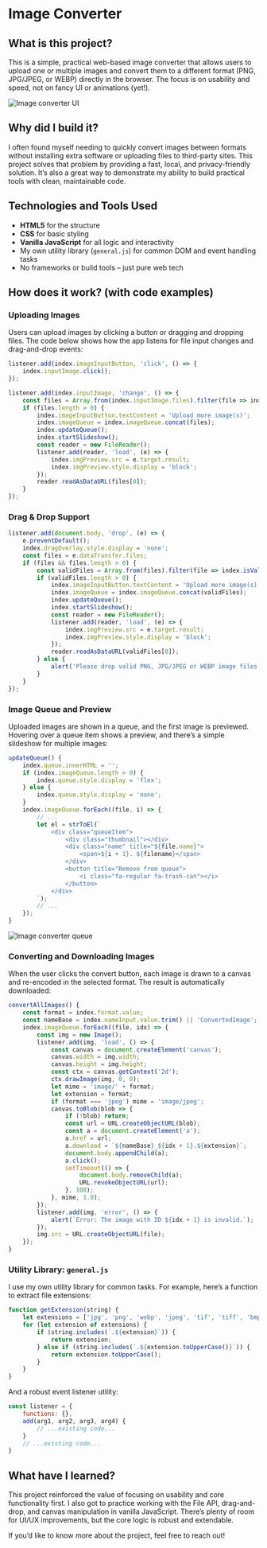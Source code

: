 # Image Converter

## What is this project?

This is a simple, practical web-based image converter that allows users to upload one or multiple images and convert them to a different format (PNG, JPG/JPEG, or WEBP) directly in the browser. The focus is on usability and speed, not on fancy UI or animations (yet!).

![Image converter UI](./READMEImages/1.png "Image converter UI")

## Why did I build it?

I often found myself needing to quickly convert images between formats without installing extra software or uploading files to third-party sites. This project solves that problem by providing a fast, local, and privacy-friendly solution. It’s also a great way to demonstrate my ability to build practical tools with clean, maintainable code.

## Technologies and Tools Used

- **HTML5** for the structure
- **CSS** for basic styling
- **Vanilla JavaScript** for all logic and interactivity
- My own utility library (`general.js`) for common DOM and event handling tasks
- No frameworks or build tools – just pure web tech

## How does it work? (with code examples)

### Uploading Images

Users can upload images by clicking a button or dragging and dropping files. The code below shows how the app listens for file input changes and drag-and-drop events:

```js
listener.add(index.imageInputButton, 'click', () => {
    index.inputImage.click();
});

listener.add(index.inputImage, 'change', () => {
    const files = Array.from(index.inputImage.files).filter(file => index.isValidImageType(file.type));
    if (files.length > 0) {
        index.imageInputButton.textContent = 'Upload more image(s)';
        index.imageQueue = index.imageQueue.concat(files);
        index.updateQueue();
        index.startSlideshow();
        const reader = new FileReader();
        listener.add(reader, 'load', (e) => {
            index.imgPreview.src = e.target.result;
            index.imgPreview.style.display = 'block';
        });
        reader.readAsDataURL(files[0]);
    }
});
```

### Drag & Drop Support

```js
listener.add(document.body, 'drop', (e) => {
    e.preventDefault();
    index.dragOverlay.style.display = 'none';
    const files = e.dataTransfer.files;
    if (files && files.length > 0) {
        const validFiles = Array.from(files).filter(file => index.isValidImageType(file.type));
        if (validFiles.length > 0) {
            index.imageInputButton.textContent = 'Upload more image(s)';
            index.imageQueue = index.imageQueue.concat(validFiles);
            index.updateQueue();
            index.startSlideshow();
            const reader = new FileReader();
            listener.add(reader, 'load', (e) => {
                index.imgPreview.src = e.target.result;
                index.imgPreview.style.display = 'block';
            });
            reader.readAsDataURL(validFiles[0]);
        } else {
            alert('Please drop valid PNG, JPG/JPEG or WEBP image files only.');
        }
    }
});
```

### Image Queue and Preview

Uploaded images are shown in a queue, and the first image is previewed. Hovering over a queue item shows a preview, and there’s a simple slideshow for multiple images:

```js
updateQueue() {
    index.queue.innerHTML = '';
    if (index.imageQueue.length > 0) {
        index.queue.style.display = 'flex';
    } else {
        index.queue.style.display = 'none';
    }
    index.imageQueue.forEach((file, i) => {
        // ...
        let el = strToEl(`
            <div class="queueItem">
                <div class="thumbnail"></div>
                <div class="name" title="${file.name}">
                    <span>${i + 1}. ${filename}</span>
                </div>
                <button title="Remove from queue">
                    <i class="fa-regular fa-trash-can"></i>
                </button>
            </div>
        `);
        // ...
    });
}
```

![Image converter queue](./READMEImages/2.png "Image converter queue")

### Converting and Downloading Images

When the user clicks the convert button, each image is drawn to a canvas and re-encoded in the selected format. The result is automatically downloaded:

```js
convertAllImages() {
    const format = index.format.value;
    const nameBase = index.nameInput.value.trim() || 'ConvertedImage';
    index.imageQueue.forEach((file, idx) => {
        const img = new Image();
        listener.add(img, 'load', () => {
            const canvas = document.createElement('canvas');
            canvas.width = img.width;
            canvas.height = img.height;
            const ctx = canvas.getContext('2d');
            ctx.drawImage(img, 0, 0);
            let mime = 'image/' + format;
            let extension = format;
            if (format === 'jpeg') mime = 'image/jpeg';
            canvas.toBlob(blob => {
                if (!blob) return;
                const url = URL.createObjectURL(blob);
                const a = document.createElement('a');
                a.href = url;
                a.download = `${nameBase}_${idx + 1}.${extension}`;
                document.body.appendChild(a);
                a.click();
                setTimeout(() => {
                    document.body.removeChild(a);
                    URL.revokeObjectURL(url);
                }, 100);
            }, mime, 1.0);
        });
        listener.add(img, 'error', () => {
            alert(`Error: The image with ID ${idx + 1} is invalid.`);
        });
        img.src = URL.createObjectURL(file);
    });
}
```

### Utility Library: `general.js`

I use my own utility library for common tasks. For example, here’s a function to extract file extensions:

```js
function getExtension(string) {
    let extensions = ['jpg', 'png', 'webp', 'jpeg', 'tif', 'tiff', 'bmp', 'gif', 'svg', 'ico', 'mp4'];
    for (let extension of extensions) {
        if (string.includes(`.${extension}`)) {
            return extension;
        } else if (string.includes(`.${extension.toUpperCase()}`)) {
            return extension.toUpperCase();
        }
    }
}
```

And a robust event listener utility:

```js
const listener = {
    functions: {},
    add(arg1, arg2, arg3, arg4) {
        // ...existing code...
    }
    // ...existing code...
}
```

## What have I learned?

This project reinforced the value of focusing on usability and core functionality first. I also got to practice working with the File API, drag-and-drop, and canvas manipulation in vanilla JavaScript. There’s plenty of room for UI/UX improvements, but the core logic is robust and extendable.

If you’d like to know more about the project, feel free to reach out!
